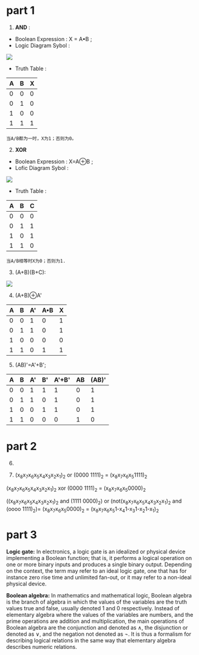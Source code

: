 # part 1

1) **AND** : 
* Boolean Expression : X = A•B ;
* Logic Diagram Sybol : 

![](http://m.qpic.cn/psb?/V13dexGf2OLDRB/AflMy5TS0xFwuhL12xhtAxjXP7AzfTtipZSaDm8KAHc!/b/dDcBAAAAAAAA&bo=AQHOAAAAAAADF*w!&rf=viewer_4)

* Truth Table : 

 |   A   |   B   |   X   |
 |:------|:------|:------|
 |0      |0      |0      |
 |0      |1      |0      |
 |1      |0      |0      |
 |1      |1      |1      |

    当A/B都为一时，X为1；否则为0。

 2) **XOR**
 * Boolean Expression : X=A⊕B ;
 * Lofic Diagram Sybol : 

 ![](http://m.qpic.cn/psb?/V13dexGf2OLDRB/HkRVu3QJ2l.xKiQt0OE6VGN0J.WnAqhWpjAarBz0c.8!/b/dFIBAAAAAAAA&bo=YgERAQAAAAADF0E!&rf=viewer_4)

* Truth Table : 

|   A   |   B   |   C   |
|:------|:------|:------|
|0      |0      |0      |
|0      |1      |1      |
|1      |0      |1      |
|1      |1      |0      |

    当A/B相等时X为0；否则为1.

3) (A+B)(B+C):

![](http://m.qpic.cn/psb?/V13dexGf2OLDRB/IWv44z.9ylQ6ZYBxGUnD8TsdYQPfcicMSE9hhY*HIR4!/b/dCEBAAAAAAAA&bo=hAYYBAAAAAARF74!&rf=viewer_4)

4)  (A+B)⊕A'

|A|B|A'|A•B|X|
|:--|:--|:--|:--|:--|
|0|0|1|0|1|
|0|1|1|0|1|
|1|0|0|0|0|
|1|1|0|1|1|

5)  (AB)'=A'+B';

|A|B|A'|B'|A'+B'|AB|(AB)'|
|:--|:--|:--|:--|:--|:--|:--|
|0|0|1|1|1|0|1|
|0|1|1|0|1|0|1|
|1|0|0|1|1|0|1|
|1|1|0|0|0|1|0|

# part 2

6) 

7) (x<sub>8</sub>x<sub>7</sub>x<sub>6</sub>x<sub>5</sub>x<sub>4</sub>x<sub>3</sub>x<sub>2</sub>x<sub>1</sub>)<sub>2</sub> or (0000 1111)<sub>2</sub> = (x<sub>8</sub>x<sub>7</sub>x<sub>6</sub>x<sub>5</sub>1111)<sub>2</sub>


(x<sub>8</sub>x<sub>7</sub>x<sub>6</sub>x<sub>5</sub>x<sub>4</sub>x<sub>3</sub>x<sub>2</sub>x<sub>1</sub>)<sub>2</sub> xor (0000 1111)<sub>2</sub> = (x<sub>8</sub>x<sub>7</sub>x<sub>6</sub>x<sub>5</sub>0000)<sub>2</sub>


((x<sub>8</sub>x<sub>7</sub>x<sub>6</sub>x<sub>5</sub>x<sub>4</sub>x<sub>3</sub>x<sub>2</sub>x<sub>1</sub>)<sub>2</sub> and (1111 0000)<sub>2</sub>) or (not(x<sub>8</sub>x<sub>7</sub>x<sub>6</sub>x<sub>5</sub>x<sub>4</sub>x<sub>3</sub>x<sub>2</sub>x<sub>1</sub>)<sub>2</sub> and (oooo 1111)<sub>2</sub>)= (x<sub>8</sub>x<sub>7</sub>x<sub>6</sub>x<sub>5</sub>0000)<sub>2</sub>  = (x<sub>8</sub>x<sub>7</sub>x<sub>6</sub>x<sub>5</sub>1-x<sub>4</sub>1-x<sub>3</sub>1-x<sub>2</sub>1-x<sub>1</sub>)<sub>2</sub>





# part 3

**Logic gate:**  In electronics, a logic gate is an idealized or physical device implementing a Boolean function; that is, it performs a logical operation on one or more binary inputs and produces a single binary output. Depending on the context, the term may refer to an ideal logic gate, one that has for instance zero rise time and unlimited fan-out, or it may refer to a non-ideal physical device.

**Boolean algebra:**  In mathematics and mathematical logic, Boolean algebra is the branch of algebra in which the values of the variables are the truth values true and false, usually denoted 1 and 0 respectively. Instead of elementary algebra where the values of the variables are numbers, and the prime operations are addition and multiplication, the main operations of Boolean algebra are the conjunction and denoted as ∧, the disjunction or denoted as ∨, and the negation not denoted as ¬. It is thus a formalism for describing logical relations in the same way that elementary algebra describes numeric relations. 

